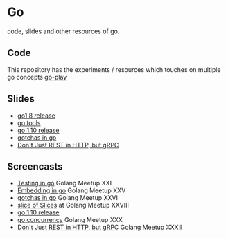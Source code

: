 # Go

code, slides and other resources of go.

## Code
This repository has the experiments / resources which touches on multiple go concepts [go-play](https://github.com/devdinu/go-play)


## Slides

- [go1.8 release](http://talks.godoc.org/github.com/dineshkumar-cse/go-play/go1.8.slide)
- [go tools](http://talks.godoc.org/github.com/dineshkumar-cse/go-play/go_tools.slide)
- [go 1.10 release](https://talks.godoc.org/github.com/devdinu/go-play/go1.10.release.slide)
- [gotchas in go](http://talks.godoc.org/github.com/dineshkumar-cse/go-play/gotchas.slide)
- [Don't Just REST in HTTP, but gRPC](https://talks.godoc.org/github.com/devdinu/Ideas/grpc.slide)


## Screencasts

- [Testing in go](https://youtu.be/zGhfJ88eKfw) Golang Meetup XXI
- [Embedding in go](https://youtu.be/Ki3kUvEx4-8) Golang Meetup XXV
- [gotchas in go](https://youtu.be/J3plALnTjA8) Golang Meetup XXVI
- [slice of Slices](https://goo.gl/NTmsqf) at Golang Meetup XXVIII
- [go 1.10 release](https://youtu.be/t-iiICzV-es)
- [go concurrency](https://youtu.be/E03QTvgcJ8Q) Golang Meetup XXX
- [Don't Just REST in HTTP, but gRPC](https://youtu.be/Tum1CXPwOAk) Golang Meetup XXXII
